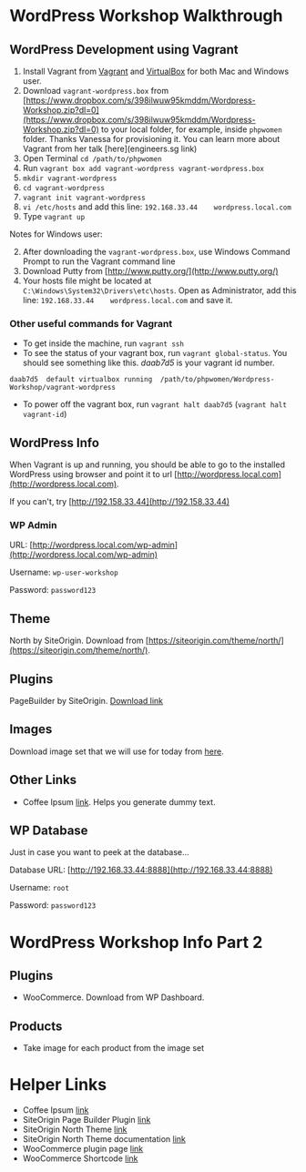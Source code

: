 # WordPress Workshop Walkthrough

## WordPress Development using Vagrant

1. Install Vagrant from [Vagrant](https://www.vagrantup.com/) and [VirtualBox](https://www.virtualbox.org/) for both Mac and Windows user.
1. Download `vagrant-wordpress.box` from [https://www.dropbox.com/s/398ilwuw95kmddm/Wordpress-Workshop.zip?dl=0](https://www.dropbox.com/s/398ilwuw95kmddm/Wordpress-Workshop.zip?dl=0) to your local folder, for example, inside `phpwomen` folder. Thanks Vanessa for provisioning it. You can learn more about Vagrant from her talk [here](engineers.sg link)
1. Open Terminal `cd /path/to/phpwomen`
1. Run `vagrant box add vagrant-wordpress vagrant-wordpress.box`
1. `mkdir vagrant-wordpress`
1. `cd vagrant-wordpress`
1. `vagrant init vagrant-wordpress`
1. `vi /etc/hosts` and add this line: `192.168.33.44	wordpress.local.com`
1. Type `vagrant up`


Notes for Windows user:

2. After downloading the `vagrant-wordpress.box`, use Windows Command Prompt to run the Vagrant command line
3. Download Putty from [http://www.putty.org/](http://www.putty.org/)
3. Your hosts file might be located at `C:\Windows\System32\Drivers\etc\hosts`. Open as Administrator, add this line: `192.168.33.44	wordpress.local.com` and save it.

### Other useful commands for Vagrant

- To get inside the machine, run `vagrant ssh`
- To see the status of your vagrant box, run `vagrant global-status`. You should see something like this. *daab7d5* is your vagrant id number.

```
daab7d5  default virtualbox running  /path/to/phpwomen/Wordpress-Workshop/vagrant-wordpress
```

- To power off the vagrant box, run `vagrant halt daab7d5` (`vagrant halt vagrant-id`)

## WordPress Info

When Vagrant is up and running, you should be able to go to the installed WordPress using browser and point it to url [http://wordpress.local.com](http://wordpress.local.com).

If you can't, try [http://192.158.33.44](http://192.158.33.44)

### WP Admin

URL: [http://wordpress.local.com/wp-admin](http://wordpress.local.com/wp-admin)

Username: `wp-user-workshop`

Password: `password123`



## Theme

North by SiteOrigin. Download from [https://siteorigin.com/theme/north/](https://siteorigin.com/theme/north/). 


## Plugins

PageBuilder by SiteOrigin. [Download link](https://siteorigin.com/page-builder/)

## Images

Download image set that we will use for today from [here](https://dl.dropboxusercontent.com/u/28350025/WP%20Workshop%20Images.zip).

## Other Links

- Coffee Ipsum [link](http://coffeeipsum.com/). Helps you generate dummy text.

## WP Database

Just in case you want to peek at the database...

Database URL: [http://192.168.33.44:8888](http://192.168.33.44:8888)

Username: `root`

Password: `password123`
 

# WordPress Workshop Info Part 2

## Plugins

- WooCommerce. Download from WP Dashboard.

## Products

- Take image for each product from the image set


# Helper Links

- Coffee Ipsum [link](http://coffeeipsum.com/)
- SiteOrigin Page Builder Plugin [link](https://siteorigin.com/page-builder/)
- SiteOrigin North Theme [link](https://siteorigin.com/theme/north/)
- SiteOrigin North Theme documentation [link](https://siteorigin.com/north-documentation/)
- WooCommerce plugin page [link](https://wordpress.org/plugins/woocommerce/)
- WooCommerce Shortcode [link](https://docs.woocommerce.com/document/woocommerce-shortcodes/)

